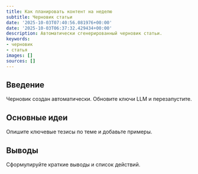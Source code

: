 ```yaml
---
title: Как планировать контент на неделю
subtitle: Черновик статьи
date: '2025-10-03T07:40:56.081976+00:00'
date: '2025-10-03T06:37:32.429434+00:00'
description: Автоматически сгенерированный черновик статьи.
keywords:
- черновик
- статья
images: []
sources: []
---
```


## Введение

Черновик создан автоматически. Обновите ключи LLM и перезапустите.

## Основные идеи

Опишите ключевые тезисы по теме и добавьте примеры.

## Выводы

Сформулируйте краткие выводы и список действий.